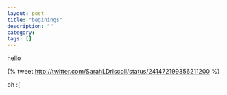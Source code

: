 ```yaml
---
layout: post
title: "beginings"
description: ""
category: 
tags: []
---
```





hello


{% tweet http://twitter.com/SarahLDriscoll/status/241472199356211200 %}

oh :(